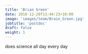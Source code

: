 ```yaml
---
title: 'Brian Green'
date: 2018-12-20T13:44:23+10:00
image: 'images/team/Brain_Green.jpg'
jobtitle: 'postdoc'
draft: false
weight: 1
---
```


does science all day every day
